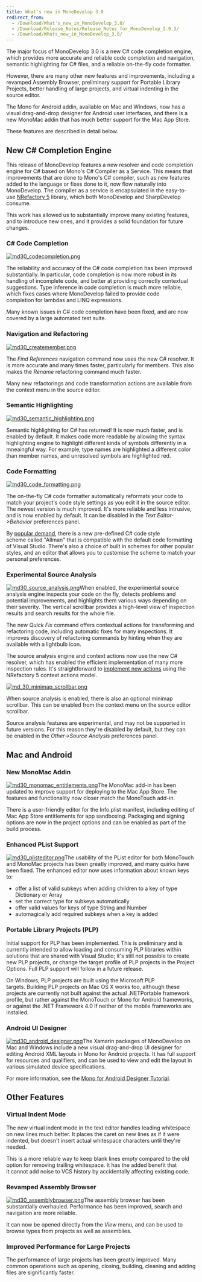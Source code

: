 ```yaml
---
title: What's new in MonoDevelop 3.0
redirect_from:
  - /Download/What's_new_in_MonoDevelop_3.0/
  - /Download/Release_Notes/Release_Notes_for_MonoDevelop_2.9.3/
  - /Download/Whats_new_in_MonoDevelop_3.0/
---
```


The major focus of MonoDevelop 3.0 is a new C# code completion engine, which provides more accurate and reliable code completion and navigation, semantic highlighting for C# files, and a reliable on-the-fly code formatter.

However, there are many other new features and improvements, including a revamped Assembly Browser, preliminary support for Portable Library Projects, better handling of large projects, and virtual indenting in the source editor.

The Mono for Android addin, available on Mac and Windows, now has a visual drag-and-drop designer for Android user interfaces, and there is a new MonoMac addin that has much better support for the Mac App Store.

These features are described in detail below.

New C# Completion Engine
-------------------------

This release of MonoDevelop features a new resolver and code completion engine for C# based on Mono's C# Compiler as a Service. This means that improvements that are done to Mono's C# compiler, such as new features added to the language or fixes done to it, now flow naturally into MonoDevelop. The compiler as a service is encapsulated in the easy-to-use [NRefactory 5](https://github.com/icsharpcode/NRefactory) library, which both MonoDevelop and SharpDevelop consume.

This work has allowed us to substantially improve many existing features, and to introduce new ones, and it provides a solid foundation for future changes.

### C# Code Completion

[![md30\_codecompletion.png](/images/374-md30_codecompletion.png)](/images/374-md30_codecompletion.png "md30_codecompletion.png")

The reliability and accuracy of the C# code completion has been improved substantially. In particular, code completion is now more robust in its handling of incomplete code, and better at providing correctly contextual suggestions. Type inference in code completion is much more reliable, which fixes cases where MonoDevelop failed to provide code completion for lambdas and LINQ expressions.

Many known issues in C# code completion have been fixed, and are now covered by a large automated test suite.

### Navigation and Refactoring

[![md30\_createmember.png](/images/375-md30_createmember.png)](/images/375-md30_createmember.png "md30_createmember.png")

The *Find References* navigation command now uses the new C# resolver. It is more accurate and many times faster, particularly for members. This also makes the *Rename* refactoring command much faster.

Many new refactorings and code transformation actions are available from the context menu in the source editor.

### Semantic Highlighting

[![md30\_semantic\_highlighting.png](/images/376-md30_semantic_highlighting.png)](/images/376-md30_semantic_highlighting.png "md30_semantic_highlighting.png")

Semantic highlighting for C# has returned! It is now much faster, and is enabled by default. It makes code more readable by allowing the syntax highlighting engine to highlight different kinds of symbols differently in a mneaingful way. For example, type names are highlighted a different color than member names, and unresolved symbols are highlighted red.

### Code Formatting

[![md30\_code\_formatting.png](/images/383-md30_code_formatting.png)](/images/383-md30_code_formatting.png "md30_code_formatting.png")

The on-the-fly C# code formatter automatically reformats your code to match your project's code style settings as you edit it in the source editor. The newest version is much improved. It's more reliable and less intrusive, and is now enabled by default. It can be disabled in the *Text Editor-\>Behavior* preferences panel.

By [popular demand](http://xamarin.uservoice.com/forums/144858-xamarin-suggestions/suggestions/2697145-code-formatting-exactly-like-in-visual-studio), there is a new pre-defined C# code style scheme called "Allman" that is compatible with the default code formatting of Visual Studio. There's also a choice of built in schemes for other popular styles, and an editor that allows you to customise the scheme to match your personal preferences.

### Experimental Source Analysis

[![md30\_source\_analysis.png](/images/377-md30_source_analysis.png)](/images/377-md30_source_analysis.png "md30_source_analysis.png")When enabled, the experimental source analysis engine inspects your code on the fly, detects problems and potential improvements, and highlights them various ways depending on their severity. The vertical scrollbar provides a high-level view of inspection results and search results for the whole file.

The new *Quick Fix* command offers contextual actions for transforming and refactoring code, including automatic fixes for many inspections. It improves discovery of refactoring commands by hinting when they are available with a lightbulb icon.

The source analysis engine and context actions now use the new C# resolver, which has enabled the efficient implementation of many more inspection rules. It's straightforward to [implement new actions](http://mikemdblog.blogspot.com/2012/03/how-to-write-context-action-using.html) using the NRefactory 5 context actions model.

[![md\_30\_minimap\_scrollbar.png](/images/378-md_30_minimap_scrollbar.png)](/images/378-md_30_minimap_scrollbar.png "md_30_minimap_scrollbar.png")

When source analysis is enabled, there is also an optional minimap scrollbar. This can be enabled from the context menu on the source editor scrollbar.

Source analysis features are experimental, and may not be supported in future versions. For this reason they're disabled by default, but they can be enabled in the *Other-\>Source Analysis* preferences panel.

Mac and Android
---------------

### New MonoMac Addin

[![md30\_monomac\_entitlements.png](/images/380-md30_monomac_entitlements.png)](/images/380-md30_monomac_entitlements.png "md30_monomac_entitlements.png")The MonoMac add-in has been updated to improve support for deploying to the Mac App Store. The features and functionality now closer match the MonoTouch add-in.

There is a user-friendly editor for the Info.plist manifest, including editing of Mac App Store entitlements for app sandboxing. Packaging and signing options are now in the project options and can be enabled as part of the build process.

### Enhanced PList Support

[![md30\_plisteditor.png](/images/379-md30_plisteditor.png)](/images/379-md30_plisteditor.png "md30_plisteditor.png")The usability of the PList editor for both MonoTouch and MonoMac projects has been greatly improved, and many quirks have been fixed. The enhanced editor now uses information about known keys to:

-   offer a list of valid subkeys when adding children to a key of type Dictionary or Array
-   set the correct type for subkeys automatically
-   offer valid values for keys of type String and Number
-   automagically add required subkeys when a key is added

### Portable Library Projects (PLP)

Initial support for PLP has been implemented. This is preliminary and is currently intended to allow loading and consuming PLP libraries within solutions that are shared with Visual Studio; it's still not possible to create new PLP projects, or change the target profile of PLP projects in the Project Options. Full PLP support will follow in a future release.

On Windows, PLP projects are built using the Microsoft PLP targets. Building PLP projects on Mac OS X works too, although these projects are currently not built against the actual .NETPortable framework profile, but rather against the MonoTouch or Mono for Android frameworks, or against the .NET Framework 4.0 if neither of the mobile frameworks are installed.

### Android UI Designer

[![md30\_android\_designer.png](/images/382-md30_android_designer.png)](/images/382-md30_android_designer.png "md30_android_designer.png")The Xamarin packages of MonoDevelop on Mac and Windows include a new visual drag-and-drop UI designer for editing Android XML layouts in Mono for Android projects. It has full support for resources and qualifiers, and can be used to view and edit the layout in various simulated device specifications.

For more information, see the [Mono for Android Designer Tutorial](http://docs.xamarin.com/android/tutorials/Designer_Overview).

Other Features
--------------

### Virtual Indent Mode

The new virtual indent mode in the text editor handles leading whitespace on new lines much better. It places the caret on new lines as if it were indented, but doesn't insert actual whitespace characters until they're needed.

This is a more reliable way to keep blank lines empty compared to the old option for removing trailing whitespace. It has the added benefit that it cannot add noise to VCS history by accidentally affecting existing code.

### Revamped Assembly Browser

[![md30\_assemblybrowser.png](/images/381-md30_assemblybrowser.png)](/images/381-md30_assemblybrowser.png "md30_assemblybrowser.png")The assembly browser has been substantially overhauled. Performance has been improved, search and navigation are more reliable.

It can now be opened directly from the *View* menu, and can be used to browse types from projects as well as assemblies.

### Improved Performance for Large Projects

The performance of large projects has been greatly improved. Many common operations such as opening, closing, building, cleaning and adding files are significantly faster.
